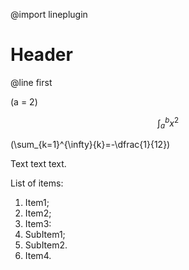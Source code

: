 @import lineplugin

# Header

@line first

\(a = 2\)

$$ \int_a^b{x^2} $$

\(\sum_{k=1}^{\infty}{k}=-\dfrac{1}{12}\)

Text text text.

List of items:

1. Item1;
2. Item2;
3. Item3:
  1.  SubItem1;
  2.  SubItem2.
4. Item4.


